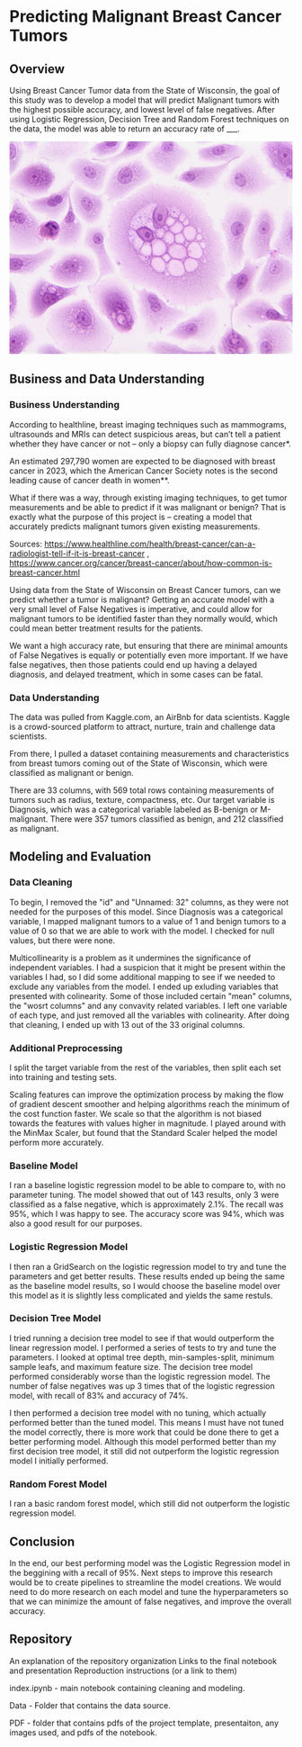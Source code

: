 # Predicting Malignant Breast Cancer Tumors

## Overview

Using Breast Cancer Tumor data from the State of Wisconsin, the goal of this study was to develop a model that will predict Malignant tumors with the highest possible accuracy, and lowest level of false negatives. After using Logistic Regression, Decision Tree and Random Forest techniques on the data, the model was able to return an accuracy rate of ___.

![image](./PDF/national-cancer-institute-NbZQYileaOI-unsplash.jpg)


## Business and Data Understanding

### Business Understanding

According to healthline, breast imaging techniques such as mammograms, ultrasounds and MRIs can detect suspicious areas, but can’t tell a patient whether they have cancer or not – only a biopsy can fully diagnose cancer*.

An estimated 297,790 women are expected to be diagnosed with breast cancer in 2023, which the American Cancer Society notes is the second leading cause of cancer death in women**. 

What if there was a way, through existing imaging techniques, to get tumor measurements and be able to predict if it was malignant or benign? That is exactly what the purpose of this project is – creating a model that accurately predicts malignant tumors given existing measurements.

Sources: https://www.healthline.com/health/breast-cancer/can-a-radiologist-tell-if-it-is-breast-cancer , https://www.cancer.org/cancer/breast-cancer/about/how-common-is-breast-cancer.html

Using data from the State of Wisconsin on Breast Cancer tumors, can we predict whether a tumor is malignant? Getting an accurate model with a very small level of False Negatives is imperative, and could allow for malignant tumors to be identified faster than they normally would, which could mean better treatment results for the patients. 

We want a high accuracy rate, but ensuring that there are minimal amounts of False Negatives is equally or potentially even more important. If we have false negatives, then those patients could end up having a delayed diagnosis, and delayed treatment, which in some cases can be fatal.

### Data Understanding

The data was pulled from Kaggle.com, an AirBnb for data scientists. Kaggle is a crowd-sourced platform to attract, nurture, train and challenge data scientists.

From there, I pulled a dataset containing measurements and characteristics from breast tumors coming out of the State of Wisconsin, which were classified as malignant or benign.

There are 33 columns, with 569 total rows containing measurements of tumors such as radius, texture, compactness, etc. Our target variable is Diagnosis, which was a categorical variable labeled as B-benign or M-malignant. There were 357 tumors classified as benign, and 212 classified as malignant.


## Modeling and Evaluation

### Data Cleaning

To begin, I removed the "id" and "Unnamed: 32" columns, as they were not needed for the purposes of this model. Since Diagnosis was a categorical variable, I mapped malignant tumors to a value of 1 and benign tumors to a value of 0 so that we are able to work with the model. I checked for null values, but there were none.

Multicollinearity is a problem as it undermines the significance of independent variables. I had a suspicion that it might be present within the variables I had, so I did some additional mapping to see if we needed to exclude any variables from the model. I ended up exluding variables that presented with colinearity. Some of those included certain "mean" columns, the "wosrt columns" and any convavity related variables. I left one variable of each type, and just removed all the variables with colinearity. After doing that cleaning, I ended up with 13 out of the 33 original columns.

### Additional Preprocessing

I split the target variable from the rest of the variables, then split each set into training and testing sets.

Scaling features can improve the optimization process by making the flow of gradient descent smoother and helping algorithms reach the minimum of the cost function faster. We scale so that the algorithm is not biased towards the features with values higher in magnitude. I played around with the MinMax Scaler, but found that the Standard Scaler helped the model perform more accurately.

### Baseline Model

I ran a baseline logistic regression model to be able to compare to, with no parameter tuning. The model showed that out of 143 results, only 3 were classified as a false negative, which is approximately 2.1%. The recall was 95%, which I was happy to see. The accuracy score was 94%, which was also a good result for our purposes.

### Logistic Regression Model

I then ran a GridSearch on the logistic regression model to try and tune the parameters and get better results. These results ended up being the same as  the baseline model results, so I would choose the baseline model over this model as it is slightly less complicated and yields the same restuls.

### Decision Tree Model

I tried running a decision tree model to see if that would outperform the linear regression model. I performed a series of tests to try and tune the parameters. I looked at optimal tree depth, min-samples-split, minimum sample leafs, and maximum feature size. The decision tree model performed considerably worse than the logistic regression model. The number of false negatives was up 3 times that of the logistic regression model, with recall of 83% and accuracy of 74%.

I then performed a decision tree model with no tuning, which actually performed better than the tuned model. This means I must have not tuned the model correctly, there is more work that could be done there to get a better performing model. Although this model performed better than my first decision tree model, it still did not outperform the logistic regression model I initially performed.

### Random Forest Model

I ran a basic random forest model, which still did not outperform the logistic regression model. 


## Conclusion

In the end, our best performing model was the Logistic Regression model in the beggining with a recall of 95%. Next steps to improve this research would be to create pipelines to streamline the model creations. We would need to do more research on each model and tune the hyperparameters so that we can minimize the amount of false negatives, and improve the overall accuracy.

## Repository

An explanation of the repository organization
Links to the final notebook and presentation
Reproduction instructions (or a link to them)

index.ipynb - main notebook containing cleaning and modeling.

Data - Folder that contains the data source.

PDF - folder that contains pdfs of the project template, presentaiton, any images used, and pdfs of the notebook.

